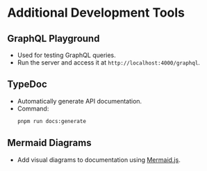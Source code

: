 # Additional Development Tools

## GraphQL Playground
- Used for testing GraphQL queries.
- Run the server and access it at `http://localhost:4000/graphql`.

## TypeDoc
- Automatically generate API documentation.
- Command:
  ```bash
  pnpm run docs:generate
  ```

## Mermaid Diagrams
- Add visual diagrams to documentation using [Mermaid.js](https://mermaid-js.github.io/).